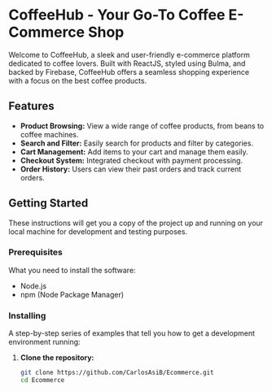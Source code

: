 # CoffeeHub - Your Go-To Coffee E-Commerce Shop

Welcome to CoffeeHub, a sleek and user-friendly e-commerce platform dedicated to coffee lovers. Built with ReactJS, styled using Bulma, and backed by Firebase, CoffeeHub offers a seamless shopping experience with a focus on the best coffee products.

## Features

- **Product Browsing:** View a wide range of coffee products, from beans to coffee machines.
- **Search and Filter:** Easily search for products and filter by categories.
- **Cart Management:** Add items to your cart and manage them easily.
- **Checkout System:** Integrated checkout with payment processing.
- **Order History:** Users can view their past orders and track current orders.

## Getting Started

These instructions will get you a copy of the project up and running on your local machine for development and testing purposes.

### Prerequisites

What you need to install the software:

- Node.js
- npm (Node Package Manager)

### Installing

A step-by-step series of examples that tell you how to get a development environment running:

1. **Clone the repository:**
   ```bash
   git clone https://github.com/CarlosAsiB/Ecommerce.git
   cd Ecommerce

